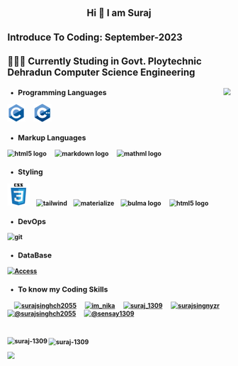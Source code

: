 <h2 align="center"><b> Hi 👋 I am Suraj </b><br> </h2>
<h2>Introduce To Coding: September-2023</h2>
<h2>👩🏻‍💻 Currently Studing in <b> Govt. Ploytechnic Dehradun
       Computer Science Engineering</h2>

###

<img align="right" height="350" src="https://img.freepik.com/premium-photo/sticker-boy-creating-digital-art-anim-creative-design-bold-line-cute-kawaii-style_655090-454648.jpg"  />

###

<div align="left">
  <ul><li><h3> Programming Languages </h3></li></ul>
  <img src="https://raw.githubusercontent.com/devicons/devicon/master/icons/c/c-original.svg" alt="c" width="40" height="40"/> </a>
 <img width="12" />
<img src="https://raw.githubusercontent.com/devicons/devicon/master/icons/cplusplus/cplusplus-original.svg" alt="c++" width="40" height="40"/>

  <br>
         
 <ul><li><h3> Markup Languages </h3></li></ul> 
  <img src="https://cdn.jsdelivr.net/gh/devicons/devicon/icons/html5/html5-original.svg" height="40" alt="html5 logo"  />
  <img width="12" />
  <img src="https://skillicons.dev/icons?i=md" height="40" alt="markdown logo"  />
  <img width="12" />
  <img src="https://e7.pngegg.com/pngimages/296/825/png-clipart-xml-illustration-computer-icons-logo-microsoft-word-markup-language-xml-angle-text.png" height="40" alt="mathml logo"  />
  <br>

 <ul><li><h3> Styling</h3></li></ul> 
   <img src="https://raw.githubusercontent.com/devicons/devicon/master/icons/css3/css3-original-wordmark.svg" alt="css3" width="50" height="50"/> </a>
   <img width="8" />
   <img src="https://www.vectorlogo.zone/logos/tailwindcss/tailwindcss-icon.svg" alt="tailwind" width="40" height="50"/> 
   <img width="8" />
   <img src="https://seeklogo.com/images/M/materialize-logo-0FCAD8A6F8-seeklogo.com.png" alt="materialize" width="60" height="40"/>
   <img width="8" />
  <img src="https://raw.githubusercontent.com/gilbarbara/logos/804dc257b59e144eaca5bc6ffd16949752c6f789/logos/bulma.svg" height="40" alt="bulma logo"  />
  <img width="12" />
  <img src="https://golemverse.org/news/skeleteon-css-in-shiny/featured.png" height="40" alt="html5 logo"  />
  <img width="12" />
  <br>
  
  <ul><li><h3> DevOps </h3></li></ul>
  <img src="https://www.vectorlogo.zone/logos/git-scm/git-scm-icon.svg" alt="git" width="40" height="40"/>
 <br>
 
 <ul><li><h3> DataBase </h3></li></ul>
  <p align="left"> <a href="https://encrypted-tbn0.gstatic.com/images?q=tbn:ANd9GcQKu642ZB1K6RJEBa0zT1SnmTAWf05EEQ-lcpGIuf1yQw&s" target="_blank" rel="noreferrer"> <img src="https://encrypted-tbn0.gstatic.com/images?q=tbn:ANd9GcQKu642ZB1K6RJEBa0zT1SnmTAWf05EEQ-lcpGIuf1yQw&s" alt="Access" width="40" height="40"/> </a> 

         
<br> 
<ul><li><h3> To know my Coding Skills </h3></li></ul>
<img width="12" />
<a href="https://www.leetcode.com/suraj_1309" target="blank"><img align="center" src="https://raw.githubusercontent.com/rahuldkjain/github-profile-readme-generator/master/src/images/icons/Social/leet-code.svg" alt="surajsinghch2055" height="40" width="40" /></a>
  <img width="12" />
<a href="https://www.codechef.com/users/im_nika" target="blank"><img align="center" src="https://cdn.jsdelivr.net/npm/simple-icons@3.1.0/icons/codechef.svg" alt="im_nika" height="40" width="40" /></a>
<img width="12" />
<a href="https://codeforces.com/profile/suraj_1309" target="blank"><img align="center" src="https://raw.githubusercontent.com/rahuldkjain/github-profile-readme-generator/master/src/images/icons/Social/codeforces.svg" alt="suraj_1309" height="40" width="40" /></a>
<img width="12" />
<a href="https://auth.geeksforgeeks.org/user/surajsingnyzr" target="blank"><img align="center" src="https://raw.githubusercontent.com/rahuldkjain/github-profile-readme-generator/master/src/images/icons/Social/geeks-for-geeks.svg" alt="surajsingnyzr" height="40" width="40" /></a>
<img width="12" />
 <a href="https://www.hackerrank.com/surajsinghch2055" target="blank"><img align="center" src="https://raw.githubusercontent.com/rahuldkjain/github-profile-readme-generator/master/src/images/icons/Social/hackerrank.svg" alt="@surajsinghch2055" height="40" width="40" /></a>
 <img width="12" />
 <a href="https://www.hackerearth.com/@sensay1309" target="blank"><img align="center" src="https://raw.githubusercontent.com/rahuldkjain/github-profile-readme-generator/master/src/images/icons/Social/hackerearth.svg" alt="@sensay1309" height="40" width="40" /></a>
<img width="12" />
</p>
</div>
 <br>
<p><img align="left" src="https://github-readme-stats.vercel.app/api/top-langs?username=suraj-1309&show_icons=true&locale=en&layout=compact" alt="suraj-1309" /></p>

<p>&nbsp;<img align="center" src="https://github-readme-stats.vercel.app/api?username=suraj-1309&show_icons=true&locale=en" alt="suraj-1309" /></p>

  ![](https://leetcard.jacoblin.cool/suraj_1309?ext=contest)
 <br><br><br>

